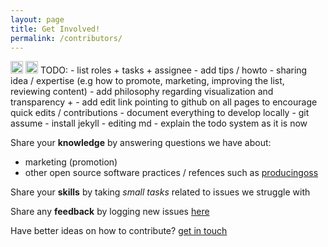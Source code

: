 ```yaml
---
layout: page
title: Get Involved!
permalink: /contributors/
---
```


<img src="https://raw.githubusercontent.com/hbtlabs/oss-checklist/master/doc/icons/Misc-Settings-icon.png" width="20" title="TODO: create"/>


<img src="https://raw.githubusercontent.com/hbtlabs/oss-checklist/master/doc/icons/Misc-Settings-icon.png" width="20" title="TODO: "/>
TODO:
    - list roles + tasks + assignee 
    - add tips / howto 
    - sharing idea / expertise (e.g how to promote, marketing, improving the list, reviewing content)
    - add philosophy regarding visualization and transparency + 
    - add edit link pointing to github on all pages to encourage quick edits / contributions 
    - document everything to develop locally
        - git assume 
        - install jekyll 
        - editing md
    - explain the todo system as it is now




Share your **knowledge** by answering questions we have about:

- marketing (promotion)
- other open source software practices / refences such as [producingoss](http://producingoss.com)


Share your **skills** by taking *small tasks* related to issues we struggle with

Share any **feedback** by logging new issues [here](https://github.com/hbtlabs/oss-checklist/issues/new)


Have better ideas on how to contribute? [get in touch](https://github.com/hbtlabs/oss-checklist/issues/new)
